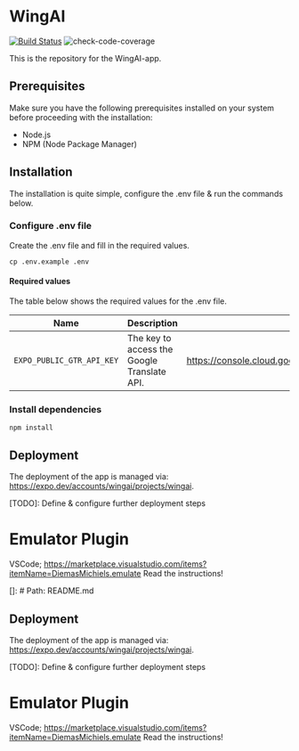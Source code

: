 # WingAI

[![Build Status](https://github.com/Windesheim-AI-App/WingAI/actions/workflows/app.build.yml/badge.svg)](https://github.com/Windesheim-AI-App/WingAI/actions/workflows/app.build.yml)
![check-code-coverage](https://img.shields.io/badge/code--coverage-72.99%25-yellow)

This is the repository for the WingAI-app.

## Prerequisites

Make sure you have the following prerequisites installed on your system before proceeding with the installation:

-   Node.js
-   NPM (Node Package Manager)

## Installation

The installation is quite simple, configure the .env file & run the commands below.

### Configure .env file

Create the .env file and fill in the required values.

```shell
cp .env.example .env
```

#### Required values

The table below shows the required values for the .env file.

| Name                      | Description                                 | Link                                                               |
| ------------------------- | ------------------------------------------- | ------------------------------------------------------------------ |
| `EXPO_PUBLIC_GTR_API_KEY` | The key to access the Google Translate API. | https://console.cloud.google.com/apis/api/translate.googleapis.com |

### Install dependencies

```shell
npm install
```

## Deployment

The deployment of the app is managed via: https://expo.dev/accounts/wingai/projects/wingai.

[TODO]: Define & configure further deployment steps

# Emulator Plugin

VSCode; https://marketplace.visualstudio.com/items?itemName=DiemasMichiels.emulate
Read the instructions!

[]: # Path: README.md

## Deployment

The deployment of the app is managed via: https://expo.dev/accounts/wingai/projects/wingai.

[TODO]: Define & configure further deployment steps

# Emulator Plugin

VSCode; https://marketplace.visualstudio.com/items?itemName=DiemasMichiels.emulate
Read the instructions!
